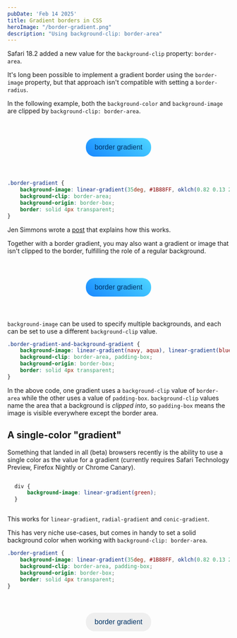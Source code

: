 ```yaml
---
pubDate: 'Feb 14 2025'
title: Gradient borders in CSS
heroImage: "/border-gradient.png"
description: "Using background-clip: border-area"
---
```


<style>
@supports(background-image: linear-gradient(green)) {
    .gradient-demo {
    width: 100px;
    height: 100px;
    background-image: linear-gradient(green);
}
}

.border-gradient-1 {
    background-image: linear-gradient(35deg, #1B88FF, oklch(0.82 0.13 223.75));
    border: solid 4px transparent;
    background-clip: border-area;
    background-origin: border-box;
    border-radius: 20px;
    font-size: 16px;
    font-weight: 500;
    font-stretch: 110%;
    padding: 8px 16px;
    margin: auto;
    display: block;
    color:rgb(0, 51, 101);
}

.border-gradient-2 {
    background-image: linear-gradient(35deg, #1B88FF, oklch(0.82 0.13 223.75)), linear-gradient(35deg, oklch(1 0.13 223.75), #fdf7ff);
    border: solid 4px transparent;
    background-clip: border-area, padding-box;
    background-origin: border-box;
    border-radius: 20px;
    font-size: 16px;
    font-weight: 500;
    font-stretch: 110%;
    padding: 8px 16px;
    margin: auto;
    display: block;
    color:rgb(0, 51, 101);
}

.border-gradient {
    background-image: linear-gradient(35deg, #1B88FF, oklch(0.82 0.13 223.75)), linear-gradient(#ecfeff);
    border: solid 4px transparent;
    background-clip: border-area, padding-box;
    background-origin: border-box;
    border-radius: 20px;
    font-size: 16px;
    font-weight: 500;
    font-stretch: 110%;
    padding: 8px 16px;
    margin: auto;
    display: block;
    color:rgb(0, 51, 101);
}

.transparency-bg {
    aspect-ratio: 2 / 1;
    height: 120px;
    background-image: url('/whitegraysquare.svg');
    background-repeat: round;
    margin-inline: auto;
    align-content: center;
}

@media (min-width: 440px) {
    .transparency-bg {
    aspect-ratio: 4 / 1
}
}

</style>

Safari 18.2 added a new value for the `background-clip` property: `border-area`.

It's long been possible to implement a gradient border using the `border-image` property, but that approach isn't compatible with setting a `border-radius`.

In the following example, both the `background-color` and `background-image` are clipped by `background-clip: border-area`.

<div class="transparency-bg">
<button class="border-gradient-1">border gradient</button>
</div>

```css
.border-gradient {
    background-image: linear-gradient(35deg, #1B88FF, oklch(0.82 0.13 223.75));
    background-clip: border-area;
    background-origin: border-box;
    border: solid 4px transparent;
}
```

Jen Simmons wrote a [post](https://webkit.org/blog/16214/background-clip-border-area/) that explains how this works.

Together with a border gradient, you may also want a gradient or image that isn't clipped to the border, fulfilling the role of a regular background.

<div class="transparency-bg">
<button class="border-gradient-2">border gradient</button>
</div>

`background-image` can be used to specify multiple backgrounds, and each can be set to use a different `background-clip` value.

```css
.border-gradient-and-background-gradient {
    background-image: linear-gradient(navy, aqua), linear-gradient(blue, white);
    background-clip: border-area, padding-box;
    background-origin: border-box;
    border: solid 4px transparent;
}
```

In the above code, one gradient uses a `background-clip` value of `border-area` while the other uses a value of `padding-box`. `background-clip` values name the area that a background is _clipped into_, so `padding-box` means the image is visible everywhere except the border area.

## A single-color "gradient"

Something that landed in all (beta) browsers recently is the ability to use a single color as the value for a gradient (currently requires Safari Technology Preview, Firefox Nightly or Chrome Canary).

<div style="display: grid; grid-template-columns: max-content 1fr; gap: 16px; align-items: center;">
<div class="gradient-demo"></div>

```css
div {
    background-image: linear-gradient(green);
}
```

</div>

This works for `linear-gradient`, `radial-gradient` and `conic-gradient`.

This has very niche use-cases, but comes in handy to set a solid background color when working with `background-clip: border-area`.

```css
.border-gradient {
    background-image: linear-gradient(35deg, #1B88FF, oklch(0.82 0.13 223.75)), linear-gradient(#ecfeff);
    background-clip: border-area, padding-box;
    background-origin: border-box;
    border: solid 4px transparent;
}
```

<div class="transparency-bg">
<button class="border-gradient">border gradient</button>
</div>
